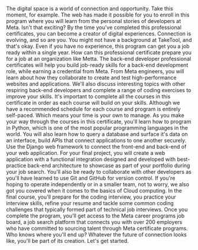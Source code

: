 The digital space is a world of connection and opportunity. Take this moment, for example. The web has made it possible for you to enroll in this program where you will learn from the personal stories of developers at Meta. Isn't that exciting? By the time you've completed this professional certificates, you can become a creator of digital experiences. Connection is evolving, and so are you. You might not have a background at TakeTool, and that's okay. Even if you have no experience, this program can get you a job ready within a single year. How can this professional certificate prepare you for a job at an organization like Metta. The back-end developer professional certificates will help you build job-ready skills for a back-end development role, while earning a credential from Meta. From Meta engineers, you will learn about how they collaborate to create and test high-performance websites and applications. We'll also discuss interesting topics with other respiring back-end developers and complete a range of coding exercises to improve your skills. It's important to complete all the courses in this certificate in order as each course will build on your skills. Although we have a recommended schedule for each course and program is entirely self-paced. Which means your time is your own to manage. As you make your way through the courses in this certificate, you'll learn how to program in Python, which is one of the most popular programming languages in the world. You will also learn how to query a database and surface it's data on an interface, build APIs that connect applications to one another securely. Use the Django web framework to connect the front-end and back-end of your web application. For your final project, you will create a web application with a functional integration designed and developed with best-practice back-end architecture to showcase as part of your portfolio during your job search. You'll also be ready to collaborate with other developers as you'll have learned to use Git and GitHub for version control. If you're hoping to operate independently or in a smaller team, not to worry, we also got you covered when it comes to the basics of Cloud computing. In the final course, you'll prepare for the coding interview, you practice your interview skills, refine your resume and tackle some common coding challenges that typically formed part of technical job interviews. Once you complete the program, you'll get access to the Meta career programs job board, a job search platform that connects you with over 200 employers who have committed to sourcing talent through Meta certificate programs. Who knows where you'll end up? Whatever the future of connection looks like, you'll be part of its creation. Let's get started.